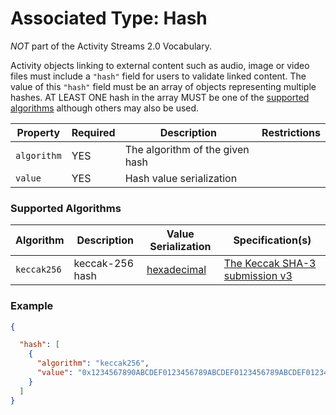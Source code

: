 # Associated Type: Hash

*NOT* part of the Activity Streams 2.0 Vocabulary.

Activity objects linking to external content such as audio, image or video files must include a `"hash"` field for users to validate linked content.
The value of this `"hash"` field must be an array of objects representing multiple hashes.
AT LEAST ONE hash in the array MUST be one of the [supported algorithms](#supported-algorithms) although others may also be used.

| Property | Required | Description | Restrictions |
| --- | --- | --- | --- |
| `algorithm` | YES | The algorithm of the given hash | |
| `value` | YES | Hash value serialization | |

### Supported Algorithms

| Algorithm | Description | Value Serialization | Specification(s) |
| --- | --- | --- | --- |
| `keccak256` | keccak-256 hash | [hexadecimal](../../DSNP/Serializations.md#hexadecimal) | [The Keccak SHA-3 submission v3](https://keccak.team/files/Keccak-submission-3.pdf) |

### Example

```json
{

  "hash": [
    {
      "algorithm": "keccak256",
      "value": "0x1234567890ABCDEF0123456789ABCDEF0123456789ABCDEF0123456789ABCDEF"
    }
  ]
}
```
